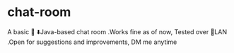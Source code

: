 # chat-room
A basic 📃 ⬇️Java-based chat room 
.Works fine as of now, Tested over 📶LAN 
.Open for suggestions and improvements, DM me anytime

